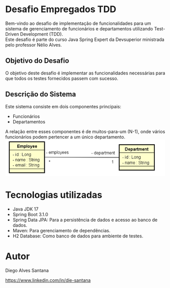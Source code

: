 # Desafio Empregados TDD 
Bem-vindo ao desafio de implementação de funcionalidades para um sistema de gerenciamento de funcionários e departamentos utilizando Test-Driven Development (TDD).  
Este desafio é parte do curso Java Spring Expert da Devsuperior ministrada pelo professor Nélio Alves.

## Objetivo do Desafio
O objetivo deste desafio é implementar as funcionalidades necessárias para que todos os testes fornecidos passem com sucesso.

## Descrição do Sistema
Este sistema consiste em dois componentes principais:
  
- Funcionários  
- Departamentos    

A relação entre esses componentes é de muitos-para-um (N-1), onde vários funcionários podem pertencer a um único departamento.
![Modelo Conceitual](https://github.com/diesantana/assets/blob/main/img/desafioEmpregadosTDD/capture_240521_074156.png?raw=true)  
  

# Tecnologias utilizadas
- Java JDK 17
- Spring Boot 3.1.0
- Spring Data JPA: Para a persistência de dados e acesso ao banco de dados.
- Maven: Para gerenciamento de dependências.
- H2 Database: Como banco de dados para ambiente de testes.


# Autor
Diego Alves Santana

https://www.linkedin.com/in/die-santana

